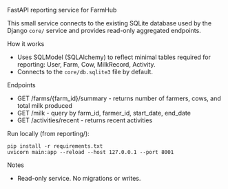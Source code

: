 FastAPI reporting service for FarmHub

This small service connects to the existing SQLite database used by the Django `core/` service and provides read-only aggregated endpoints.

How it works
- Uses SQLModel (SQLAlchemy) to reflect minimal tables required for reporting: User, Farm, Cow, MilkRecord, Activity.
- Connects to the `core/db.sqlite3` file by default.

Endpoints
- GET /farms/{farm_id}/summary - returns number of farmers, cows, and total milk produced
- GET /milk - query by farm_id, farmer_id, start_date, end_date
- GET /activities/recent - returns recent activities

Run locally (from reporting/):

    pip install -r requirements.txt
    uvicorn main:app --reload --host 127.0.0.1 --port 8001

Notes
- Read-only service. No migrations or writes.
